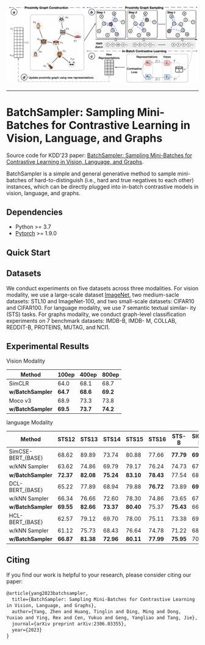 <p>
  <img src="img/fig.png" width="1000">
  <br />
</p>

<hr>

<h1> BatchSampler: Sampling Mini-Batches for Contrastive Learning in Vision, Language, and Graphs </h1>



Source code for KDD'23 paper:  [BatchSampler: Sampling Mini-Batches for Contrastive Learning in Vision, Language, and Graphs](https://arxiv.org/abs/2306.03355).


BatchSampler is a simple and general generative method to sample mini-batches of hard-to-distinguish (i.e., hard and true negatives to each other) instances, which can be directly plugged into in-batch contrastive models in vision, language, and graphs. 

<h2>Dependencies </h2>

* Python >= 3.7
* [Pytorch](https://pytorch.org/) >= 1.9.0 

<h2>Quick Start </h2>


<h2> Datasets </h2>

We conduct experiments on five datasets across three modalities. For vision modality, we use a large-scale dataset [ImageNet](https://www.image-net.org/), two medium-sacle datasets: STL10 and ImageNet-100, and two small-scale datasets: CIFAR10 and CIFAR100. For language modality, we use 7 semantic textual similar- ity (STS) tasks. For graphs modality, we conduct graph-level classification experiments on 7 benchmark datasets: IMDB-B, IMDB- M, COLLAB, REDDIT-B, PROTEINS, MUTAG, and NCI1.

<h2> Experimental Results </h2>
Vision Modality

|        Method      | 100ep        | 400ep        | 800ep        |
| ------------------ | ------------ | ------------ | ------------ | 
| SimCLR             | 64.0         | 68.1         | 68.7         | 
| **w/BatchSampler** | **64.7**     | **68.6**     | **69.2**     | 
| Moco v3            | 68.9         | 73.3         | 73.8         | 
| **w/BatchSampler** | **69.5**     | **73.7**     | **74.2**     | 

language Modality

|          Method    | STS12        | STS13        | STS14        | STS15          | STS16          | STS-B          |   SICK-R       | SICK-R     | Avg.           |
| ------------------ | ------------ | ------------ | ------------ | -------------- | -------------- | -------------- | -------------- | -------------- | -------------- |
| SimCSE-BERT_{BASE} |   68.62   | 89.89     | 73.74     | 80.88     | 77.66     | **77.79**      | **69.64** | 75.60 | 
| w/kNN Sampler      | 63.62     | 74.86    | 69.79    | 79.17 | 76.24           | 74.73            | 67.74 | 72.31  |
| **w/BatchSampler** | **72.37**     | **82.08**    |  **75.24**    | **83.10**     | **78.43**     |   77.54  | 68.05  | **76.69** |
| DCL-BERT_{BASE} |   65.22   | 77.89    | 68.94   | 79.88     | **76.72**    |73.89      | **69.54** | 73.15 | 
| w/kNN Sampler      | 66.34    | 76.66    | 72.60    | 78.30 | 74.86         | 73.65            | 67.92 | 72.90  |
| **w/BatchSampler** | **69.55**     | **82.66**    |  **73.37**    | **80.40**     | 75.37    |   **75.43**  | 66.76  | **74.79** |
| HCL-BERT_{BASE} |   62.57   | 79.12     | 69.70     | 78.00     | 75.11    | 73.38     | 69.74 | 72.52| 
| w/kNN Sampler      | 61.12    | 75.73    | 68.43    | 76.64 | 74.78          | 71.22            | 68.04 | 70.85  |
| **w/BatchSampler** | **66.87**     | **81.38**    |  **72.96**    | **80.11**     | **77.99**     |   **75.95**  | 70.89 | **75.16** |

<h2> Citing </h2>
If you find our work is helpful to your research, please consider citing our paper:

```
@article{yang2023batchsampler,
  title={BatchSampler: Sampling Mini-Batches for Contrastive Learning in Vision, Language, and Graphs},
  author={Yang, Zhen and Huang, Tinglin and Ding, Ming and Dong, Yuxiao and Ying, Rex and Cen, Yukuo and Geng, Yangliao and Tang, Jie},
  journal={arXiv preprint arXiv:2306.03355},
  year={2023}
}
```
